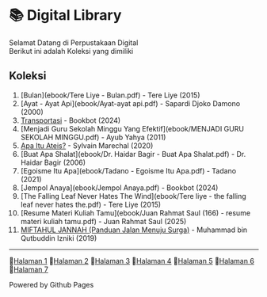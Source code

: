 
# 📚 Digital Library  
Selamat Datang di Perpustakaan Digital  
Berikut ini adalah Koleksi yang dimiliki  

## Koleksi  
1. [Bulan](ebook/Tere Liye - Bulan.pdf) - Tere Liye (2015)  
2. [Ayat - Ayat Api](ebook/Ayat-ayat api.pdf) - Sapardi Djoko Damono (2000)  
3. [Transportasi](ebook/Transportasi.pdf) - Bookbot (2024)  
4. [Menjadi Guru Sekolah Minggu Yang Efektif](ebook/MENJADI GURU SEKOLAH MINGGU.pdf) - Ayub Yahya (2011)  
5. [Apa Itu Ateis?](ebook/Apa-itu-Ateis-Sylvain-Marechal.pdf) - Sylvain Marechal (2020)  
6. [Buat Apa Shalat](ebook/Dr. Haidar Bagir - Buat Apa Shalat.pdf) - Dr. Haidar Bagir (2006)  
7. [Egoisme Itu Apa](ebook/Tadano - Egoisme Itu Apa.pdf) - Tadano (2021)  
8. [Jempol Anaya](ebook/Jempol Anaya.pdf) - Bookbot (2024)  
9. [The Falling Leaf Never Hates The Wind](ebook/Tere liye - the falling leaf never hates the.pdf) - Tere Liye (2015)  
10. [Resume Materi Kuliah Tamu](ebook/Juan Rahmat Saul (166) - resume materi kuliah tamu.pdf) - Juan Rahmat Saul (2025)  
11. [MIFTAHUL JANNAH (Panduan Jalan Menuju Surga)](ebook/MIFTAHUL_JANNAH_17_01_2021.pdf) - Muhammad bin Qutbuddin Izniki (2019)  

---  
👻[Halaman 1](webti/halaman1.html)
👻[Halaman 2](webti/halaman2.html)
👻[Halaman 3](webti/halaman3.html)
👻[Halaman 4](webti/halaman4.html)
👻[Halaman 5](webti/halaman5.html)
👻[Halaman 6](webti/halaman6.html)
👻[Halaman 7](webti/halaman7.html)

Powered by Github Pages

